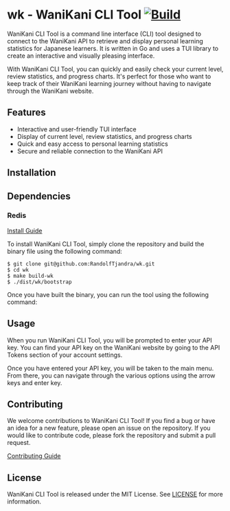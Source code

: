 # wk - WaniKani CLI Tool [![Build](https://github.com/RandolfTjandra/wk/actions/workflows/build.yml/badge.svg)](https://github.com/RandolfTjandra/wk/actions/workflows/build.yml)

WaniKani CLI Tool is a command line interface (CLI) tool designed to connect to the WaniKani API to retrieve and display personal learning statistics for Japanese learners. It is written in Go and uses a TUI library to create an interactive and visually pleasing interface. 

With WaniKani CLI Tool, you can quickly and easily check your current level, review statistics, and progress charts. It's perfect for those who want to keep track of their WaniKani learning journey without having to navigate through the WaniKani website.

## Features

- Interactive and user-friendly TUI interface
- Display of current level, review statistics, and progress charts
- Quick and easy access to personal learning statistics
- Secure and reliable connection to the WaniKani API

## Installation

## Dependencies
### Redis
[Install Guide](https://redis.io/docs/getting-started/installation/)

To install WaniKani CLI Tool, simply clone the repository and build the binary file using the following command:

```
$ git clone git@github.com:RandolfTjandra/wk.git
$ cd wk 
$ make build-wk
$ ./dist/wk/bootstrap
```

Once you have built the binary, you can run the tool using the following command:


## Usage

When you run WaniKani CLI Tool, you will be prompted to enter your API key. You can find your API key on the WaniKani website by going to the API Tokens section of your account settings.

Once you have entered your API key, you will be taken to the main menu. From there, you can navigate through the various options using the arrow keys and enter key. 

## Contributing

We welcome contributions to WaniKani CLI Tool! If you find a bug or have an idea for a new feature, please open an issue on the repository. 
If you would like to contribute code, please fork the repository and submit a pull request.

[Contributing Guide](https://github.com/randolftjandra/wk/blob/main/CONTRIBUTING.md)

## License

WaniKani CLI Tool is released under the MIT License. See [LICENSE](https://github.com/randolftjandra/wk/blob/main/LICENSE) for more information.

